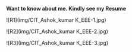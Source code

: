 **Want to know about me. Kindly see my Resume**

![R1](img/CIT_Ashok_kumar K_EEE-1.jpg)

![R2](img/CIT_Ashok_kumar K_EEE-2.jpg)

![R3](img/CIT_Ashok_kumar K_EEE-3.jpg)

